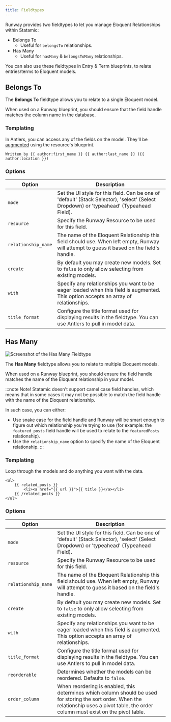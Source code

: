 ```yaml
---
title: Fieldtypes
---
```


Runway provides two fieldtypes to let you manage Eloquent Relationships within Statamic:

* Belongs To
  * Useful for `belongsTo` relationships.
* Has Many
  * Useful for `hasMany` & `belongsToMany` relationships. 

You can also use these fieldtypes in Entry & Term blueprints, to relate entries/terms to Eloquent models.

## Belongs To

The **Belongs To** fieldtype allows you to relate to a single Eloquent model.

When used on a Runway blueprint, you should ensure that the field handle matches the column name in the database.

### Templating

In Antlers, you can access any of the fields on the model. They'll be [augmented](https://statamic.dev/extending/augmentation) using the resource's blueprint.

```antlers
Written by {{ author:first_name }} {{ author:last_name }} ({{ author:location }})
```

### Options

| **Option**          | **Description**                                                                                                                              |
|---------------------|----------------------------------------------------------------------------------------------------------------------------------------------|
| `mode`              | Set the UI style for this field. Can be one of 'default' (Stack  Selector), 'select' (Select Dropdown) or 'typeahead' (Typeahead Field).     |
| `resource`          | Specify the Runway Resource to be used for this field.                                                                                       |
| `relationship_name` | The name of the Eloquent Relationship this field should use. When left empty, Runway will attempt to guess it based on the field's handle.   |
| `create`            | By default you may create new models. Set to `false` to only allow selecting from existing models.                                           |
| `with`              | Specify any relationships you want to be eager loaded when this field is augmented. This option accepts an array of relationships.           |
| `title_format`      | Configure the title format used for displaying results in the fieldtype. You can use Antlers to pull in model data.                          |

## Has Many

![Screenshot of the Has Many Fieldtype](/img/runway/has-many-fieldtype.png)

The **Has Many** fieldtype allows you to relate to multiple Eloquent models.

When used on a Runway blueprint, you should ensure the field handle matches the name of the Eloquent relationship in your model.

:::note Note!
Statamic doesn't support camel case field handles, which means that in some cases it may not be possible to match the field handle with the name of the Eloquent relationship.

In such case, you can either:
* Use snake case for the field handle and Runway will be smart enough to figure out which relationship you're trying to use (for example: the `featured_posts` field handle will be used to relate to the `featuredPosts` relationship).
* Use the `relationship_name` option to specify the name of the Eloquent relationship.
:::

### Templating

Loop through the models and do anything you want with the data.

```antlers
<ul>
    {{ related_posts }}
        <li><a href="{{ url }}">{{ title }}</a></li>
    {{ /related_posts }}
</ul>
```

### Options

| **Option**          | **Description**                                                                                                                                                                               |
|---------------------|-----------------------------------------------------------------------------------------------------------------------------------------------------------------------------------------------|
| `mode`              | Set the UI style for this field. Can be one of 'default' (Stack  Selector), 'select' (Select Dropdown) or 'typeahead' (Typeahead Field).                                                      |
| `resource`          | Specify the Runway Resource to be used for this field.                                                                                                                                        |
| `relationship_name` | The name of the Eloquent Relationship this field should use. When left empty, Runway will attempt to guess it based on the field's handle.                                                    |
| `create`            | By default you may create new models. Set to `false` to only allow selecting from existing models.                                                                                            |
| `with`              | Specify any relationships you want to be eager loaded when this field is augmented. This option accepts an array of relationships.                                                            |
| `title_format`      | Configure the title format used for displaying results in the fieldtype. You can use Antlers to pull in model data.                                                                           |
| `reorderable`       | Determines whether the models can be reordered. Defaults to `false`.                                                                                                                          |
| `order_column`      | When reordering is enabled, this determines which column should be used for storing the sort order. When the relationship uses a pivot table, the order column must exist on the pivot table. |
